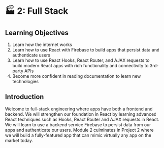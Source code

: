 # 🏭 2: Full Stack

## Learning Objectives

1. Learn how the internet works
2. Learn how to use React with Firebase to build apps that persist data and authenticate users
3. Learn how to use React Hooks, React Router, and AJAX requests to build modern React apps with rich functionality and connectivity to 3rd-party APIs
4. Become more confident in reading documentation to learn new technologies

## Introduction

Welcome to full-stack engineering where apps have both a frontend and backend. We will strengthen our foundation in React by learning advanced React techniques such as Hooks, React Router and AJAX requests in React. We will learn to use a backend service Firebase to persist data from our apps and authenticate our users. Module 2 culminates in Project 2 where we will build a fully-featured app that can mimic virtually any app on the market today.
